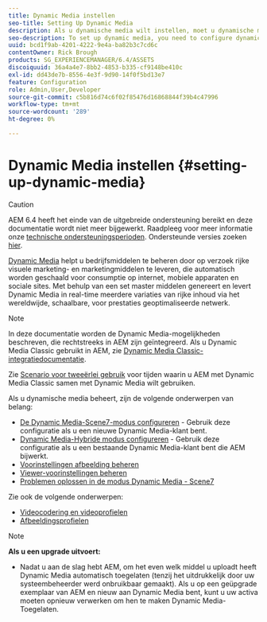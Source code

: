 ```yaml
---
title: Dynamic Media instellen
seo-title: Setting Up Dynamic Media
description: Als u dynamische media wilt instellen, moet u dynamische media configureren en voorinstellingen voor afbeeldingen en viewers beheren
seo-description: To set up dynamic media, you need to configure dynamic media and manage image and viewer presets
uuid: bcd1f9ab-4201-4222-9e4a-ba82b3c7cd6c
contentOwner: Rick Brough
products: SG_EXPERIENCEMANAGER/6.4/ASSETS
discoiquuid: 36a4a4e7-8bb2-4853-b335-cf9148be410c
exl-id: dd43de7b-8556-4e3f-9d90-14f0f5bd13e7
feature: Configuration
role: Admin,User,Developer
source-git-commit: c5b816d74c6f02f85476d16868844f39b4c47996
workflow-type: tm+mt
source-wordcount: '289'
ht-degree: 0%

---
```


# Dynamic Media instellen {#setting-up-dynamic-media}

>[!CAUTION]
>
>AEM 6.4 heeft het einde van de uitgebreide ondersteuning bereikt en deze documentatie wordt niet meer bijgewerkt. Raadpleeg voor meer informatie onze [technische ondersteuningsperioden](https://helpx.adobe.com/support/programs/eol-matrix.html). Ondersteunde versies zoeken [hier](https://experienceleague.adobe.com/docs/).

[Dynamic Media](https://www.adobe.com/solutions/web-experience-management/dynamic-media.html) helpt u bedrijfsmiddelen te beheren door op verzoek rijke visuele marketing- en marketingmiddelen te leveren, die automatisch worden geschaald voor consumptie op internet, mobiele apparaten en sociale sites. Met behulp van een set master middelen genereert en levert Dynamic Media in real-time meerdere variaties van rijke inhoud via het wereldwijde, schaalbare, voor prestaties geoptimaliseerde netwerk.

>[!NOTE]
>
>In deze documentatie worden de Dynamic Media-mogelijkheden beschreven, die rechtstreeks in AEM zijn geïntegreerd. Als u Dynamic Media Classic gebruikt in AEM, zie [Dynamic Media Classic-integratiedocumentatie](/help/sites-administering/scene7.md).
>
>Zie [Scenario voor tweeërlei gebruik](/help/sites-administering/scene7.md#dual-use-scenario) voor tijden waarin u AEM met Dynamic Media Classic samen met Dynamic Media wilt gebruiken.

Als u dynamische media beheert, zijn de volgende onderwerpen van belang:

* [De Dynamic Media-Scene7-modus configureren](config-dms7.md) - Gebruik deze configuratie als u een nieuwe Dynamic Media-klant bent.
* [Dynamic Media-Hybride modus configureren](config-dynamic.md) - Gebruik deze configuratie als u een bestaande Dynamic Media-klant bent die AEM bijwerkt.
* [Voorinstellingen afbeelding beheren](managing-image-presets.md)
* [Viewer-voorinstellingen beheren](managing-viewer-presets.md)
* [Problemen oplossen in de modus Dynamic Media - Scene7](troubleshoot-dms7.md)

Zie ook de volgende onderwerpen:

* [Videocodering en videoprofielen](video-profiles.md)
* [Afbeeldingsprofielen](image-profiles.md)

>[!NOTE]
>
>**Als u een upgrade uitvoert:**
>
>* Nadat u aan de slag hebt AEM, om het even welk middel u uploadt heeft Dynamic Media automatisch toegelaten (tenzij het uitdrukkelijk door uw systeembeheerder werd onbruikbaar gemaakt). Als u op een geüpgrade exemplaar van AEM en nieuw aan Dynamic Media bent, kunt u uw activa moeten opnieuw verwerken om hen te maken Dynamic Media-Toegelaten.

